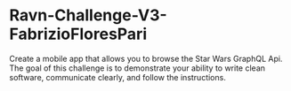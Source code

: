 # Ravn-Challenge-V3-FabrizioFloresPari
 Create a mobile app that allows you to browse the Star Wars GraphQL Api. The goal of this challenge is to demonstrate your ability to write clean software, communicate clearly, and follow the instructions.
